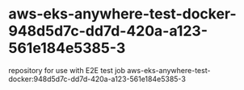 # aws-eks-anywhere-test-docker-948d5d7c-dd7d-420a-a123-561e184e5385-3
repository for use with E2E test job aws-eks-anywhere-test-docker:948d5d7c-dd7d-420a-a123-561e184e5385-3
